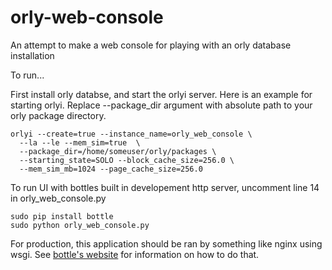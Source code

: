 orly-web-console
================

An attempt to make a web console for playing with an orly database installation

To run...

First install orly databse, and start the orlyi server. Here is an example for starting orlyi. Replace --package_dir argument with absolute path to your orly package directory.

```
orlyi --create=true --instance_name=orly_web_console \
  --la --le --mem_sim=true  \
  --package_dir=/home/someuser/orly/packages \
  --starting_state=SOLO --block_cache_size=256.0 \
  --mem_sim_mb=1024 --page_cache_size=256.0
```

To run UI with bottles built in developement http server, uncomment line 14 in orly_web_console.py

```
sudo pip install bottle
sudo python orly_web_console.py
```

For production, this application should be ran by something like nginx using wsgi. See [bottle's website](http://bottlepy.org/docs/dev/index.html) for information on how to do that.
